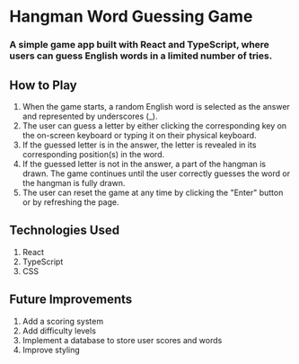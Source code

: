 # Hangman Word Guessing Game
### A simple game app built with React and TypeScript, where users can guess English words in a limited number of tries.

## How to Play
<ol>
  <li>When the game starts, a random English word is selected as the answer and represented by underscores (_).</li>
  <li>The user can guess a letter by either clicking the corresponding key on the on-screen keyboard or typing it on their physical keyboard.</li>
  <li>If the guessed letter is in the answer, the letter is revealed in its corresponding position(s) in the word.</li>
  <li>If the guessed letter is not in the answer, a part of the hangman is drawn. The game continues until the user correctly guesses the word or the hangman is fully drawn.</li>
  <li>The user can reset the game at any time by clicking the "Enter" button or by refreshing the page.</li>
</ol>

## Technologies Used
<ol>
  <li>React</li>
  <li>TypeScript</li>
  <li>CSS</li>
</ol>

## Future Improvements
<ol>
  <li>Add a scoring system</li>
  <li>Add difficulty levels</li>
  <li>Implement a database to store user scores and words</li>
  <li>Improve styling</li>
</ol>









